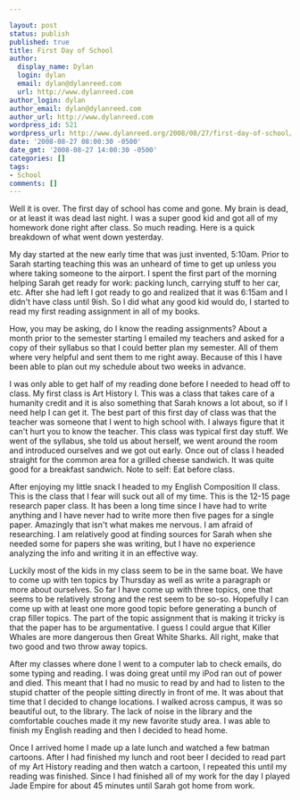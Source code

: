 ```yaml
---

layout: post
status: publish
published: true
title: First Day of School
author:
  display_name: Dylan
  login: dylan
  email: dylan@dylanreed.com
  url: http://www.dylanreed.com
author_login: dylan
author_email: dylan@dylanreed.com
author_url: http://www.dylanreed.com
wordpress_id: 521
wordpress_url: http://www.dylanreed.org/2008/08/27/first-day-of-school/
date: '2008-08-27 08:00:30 -0500'
date_gmt: '2008-08-27 14:00:30 -0500'
categories: []
tags:
- School
comments: []
---
```


Well it is over. The first day of school has come and gone. My brain is dead, or at least it was dead last night. I was a super good kid and got all of my homework done right after class. So much reading. Here is a quick breakdown of what went down yesterday.

My day started at the new early time that was just invented, 5:10am. Prior to Sarah starting teaching this was an unheard of time to get up unless you where taking someone to the airport. I spent the first part of the morning helping Sarah get ready for work: packing lunch, carrying stuff to her car, etc. After she had left I got ready to go and realized that it was 6:15am and I didn't have class until 9ish. So I did what any good kid would do, I started to read my first reading assignment in all of my books.

How, you may be asking, do I know the reading assignments? About a month prior to the semester starting I emailed my teachers and asked for a copy of their syllabus so that I could better plan my semester. All of them where very helpful and sent them to me right away. Because of this I have been able to plan out my schedule about two weeks in advance.

I was only able to get half of my reading done before I needed to head off to class. My first class is Art History I. This was a class that takes care of a humanity credit and it is also something that Sarah knows a lot about, so if I need help I can get it. The best part of this first day of class was that the teacher was someone that I went to high school with. I always figure that it can't hurt you to know the teacher. This class was typical first day stuff. We went of the syllabus, she told us about herself, we went around the room and introduced ourselves and we got out early. Once out of class I headed straight for the common area for a grilled cheese sandwich. It was quite good for a breakfast sandwich. Note to self: Eat before class.

After enjoying my little snack I headed to my English Composition II class. This is the class that I fear will suck out all of my time. This is the 12-15 page research paper class. It has been a long time since I have had to write anything and I have never had to write more then five pages for a single paper. Amazingly that isn't what makes me nervous. I am afraid of researching. I am relatively good at finding sources for Sarah when she needed some for papers she was writing, but I have no experience analyzing the info and writing it in an effective way.

Luckily most of the kids in my class seem to be in the same boat. We have to come up with ten topics by Thursday as well as write a paragraph or more about ourselves. So far I have come up with three topics, one that seems to be relatively strong and the rest seem to be so-so. Hopefully I can come up with at least one more good topic before generating a bunch of crap filler topics. The part of the topic assignment that is making it tricky is that the paper has to be argumentative. I guess I could argue that Killer Whales are more dangerous then Great White Sharks. All right, make that two good and two throw away topics.

After my classes where done I went to a computer lab to check emails, do some typing and reading. I was doing great until my iPod ran out of power and died. This meant that I had no music to read by and had to listen to the stupid chatter of the people sitting directly in front of me. It was about that time that I decided to change locations. I walked across campus, it was so beautiful out, to the library. The lack of noise in the library and the comfortable couches made it my new favorite study area. I was able to finish my English reading and then I decided to head home.

Once I arrived home I made up a late lunch and watched a few batman cartoons. After I had finished my lunch and root beer I decided to read part of my Art History reading and then watch a cartoon, I repeated this until my reading was finished. Since I had finished all of my work for the day I played Jade Empire for about 45 minutes until Sarah got home from work.
